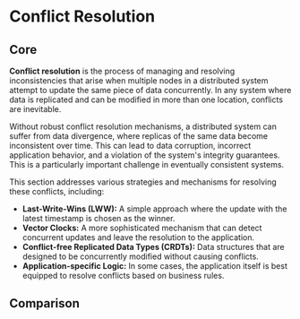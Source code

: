 # Conflict Resolution

## Core

**Conflict resolution** is the process of managing and resolving inconsistencies that arise when multiple nodes in a distributed system attempt to update the same piece of data concurrently. In any system where data is replicated and can be modified in more than one location, conflicts are inevitable.

Without robust conflict resolution mechanisms, a distributed system can suffer from data divergence, where replicas of the same data become inconsistent over time. This can lead to data corruption, incorrect application behavior, and a violation of the system's integrity guarantees. This is a particularly important challenge in eventually consistent systems.

This section addresses various strategies and mechanisms for resolving these conflicts, including:
- **Last-Write-Wins (LWW):** A simple approach where the update with the latest timestamp is chosen as the winner.
- **Vector Clocks:** A more sophisticated mechanism that can detect concurrent updates and leave the resolution to the application.
- **Conflict-free Replicated Data Types (CRDTs):** Data structures that are designed to be concurrently modified without causing conflicts.
- **Application-specific Logic:** In some cases, the application itself is best equipped to resolve conflicts based on business rules.

## Comparison